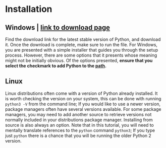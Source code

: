 # Installation
## Windows | [link to download page](https://www.python.org/downloads/windows/)
Find the download link for the latest stable version of Python, and download it. Once the download is complete, make sure to run the file. For Windows, you are presented with a simple installer that guides you through the setup process. However, there are some options that it presents whose meaning might not be initially obvious. Of the options presented, **ensure that you select the checkmark to add Python to the [path](https://github.com/Raymi306/python-tutorial/blob/miscellanea/markdown/misc.md#path-variables).**
## Linux
Linux distributions often come with a version of Python already installed.
It is worth checking the version on your system, this can be done with running `python3 -V` from the command line; If you would like to use a newer version, package managers often have several versions available.
For some package managers, you may need to add another source to retrieve versions not normally included in your distributions package manager.
Installing from source is also always an option.
Note that in this tutorial, you will need to mentally translate references to the `python` command `python3`; If you type just `python` there is a chance that you will be running the older Python 2 version.
